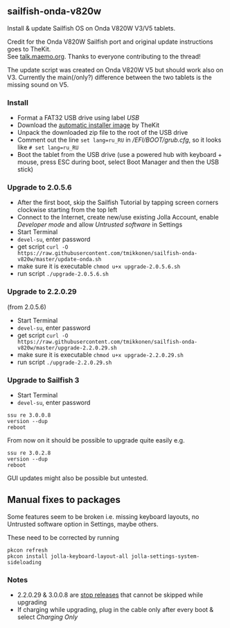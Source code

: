 ## sailfish-onda-v820w
Install & update Sailfish OS on Onda V820W V3/V5 tablets.

Credit for the Onda V820W Sailfish port and original update instructions goes to TheKit.  
See [talk.maemo.org](http://talk.maemo.org/showthread.php?t=96708). Thanks to everyone contributing to the thread!

The update script was created on Onda V820W V5 but should work also on V3. Currently the main(/only?) difference between the two tablets is the missing sound on V5.

### Install

* Format a FAT32 USB drive using label _USB_
* Download the [automatic installer image](https://mega.nz/#!8FZRiBwB!FBBD8CUMaBMkKcyiUDlw_sKfCjNZOQp713VqT-FoAhM) by TheKit
* Unpack the downloaded zip file to the root of the USB drive
* Comment out the line `set lang=ru_RU` in _/EFI/BOOT/grub.cfg_, so it looks like `# set lang=ru_RU`
* Boot the tablet from the USB drive (use a powered hub with keyboard + mouse, press ESC during boot, select Boot Manager and then the USB stick)

### Upgrade to 2.0.5.6

* After the first boot, skip the Sailfish Tutorial by tapping screen corners clockwise starting from the top left
* Connect to the Internet, create new/use existing Jolla Account, enable _Developer mode_ and allow _Untrusted software_ in Settings
* Start Terminal
* `devel-su`, enter password
* get script `curl -O https://raw.githubusercontent.com/tmikkonen/sailfish-onda-v820w/master/update-onda.sh`
* make sure it is executable `chmod u+x upgrade-2.0.5.6.sh`
* run script `./upgrade-2.0.5.6.sh`

### Upgrade to 2.2.0.29
(from 2.0.5.6)
* Start Terminal
* `devel-su`, enter password
* get script `curl -O https://raw.githubusercontent.com/tmikkonen/sailfish-onda-v820w/master/upgrade-2.2.0.29.sh`
* make sure it is executable `chmod u+x upgrade-2.2.0.29.sh`
* run script `./upgrade-2.2.0.29.sh`

### Upgrade to Sailfish 3
* Start Terminal
* `devel-su`, enter password
```
ssu re 3.0.0.8
version --dup
reboot
```
From now on it should be possible to upgrade quite easily e.g. 

```
ssu re 3.0.2.8
version --dup
reboot
```
GUI updates might also be possible but untested.

## Manual fixes to packages
Some features seem to be broken i.e. missing keyboard layouts, no Untrusted software option in Settings, maybe others.

These need to be corrected by running
```
pkcon refresh
pkcon install jolla-keyboard-layout-all jolla-settings-system-sideloading
```
 
### Notes
* 2.2.0.29 & 3.0.0.8 are [stop releases](https://jolla.zendesk.com/hc/en-us/articles/201836347#4) that cannot be skipped while upgrading
* If charging while upgrading, plug in the cable only after every boot & select _Charging Only_
